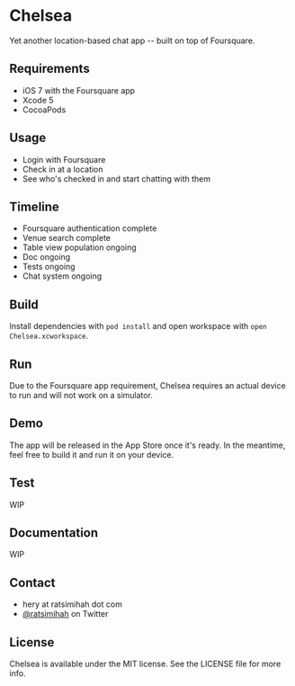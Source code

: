Chelsea
=======

Yet another location-based chat app -- built on top of Foursquare.

## Requirements

* iOS 7 with the Foursquare app
* Xcode 5
* CocoaPods

## Usage

* Login with Foursquare
* Check in at a location
* See who's checked in and start chatting with them

## Timeline

* Foursquare authentication complete
* Venue search complete
* Table view population ongoing
* Doc ongoing
* Tests ongoing
* Chat system ongoing

## Build

Install dependencies with `pod install` and open workspace with `open Chelsea.xcworkspace`.

## Run

Due to the Foursquare app requirement, Chelsea requires an actual device to run and will not work on a simulator.

## Demo

The app will be released in the App Store once it's ready. In the meantime, feel free to build it and run it on your device.

## Test

WIP

## Documentation

WIP

## Contact

* hery at ratsimihah dot com
* [@ratsimihah](https://twitter.com/ratsimihah) on Twitter

## License

Chelsea is available under the MIT license. See the LICENSE file for more info.